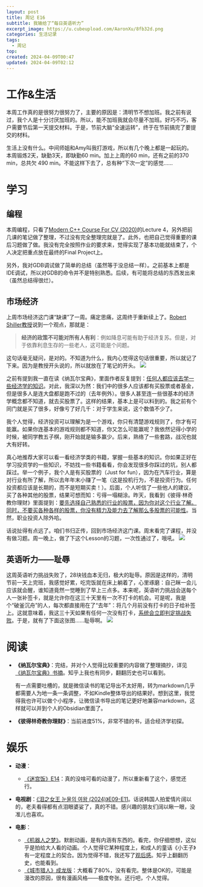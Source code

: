 ```yaml
---
layout: post
title: 周记 E16
subtitle: 我输给了“每日英语听力”
excerpt_image: https://u.cubeupload.com/AaronXu/8fb32d.png
categories: 生活记录
tags:
  - 周记
top: 
created: 2024-04-09T00:47
updated: 2024-04-09T02:12
---
```


# 工作&生活

本周工作真的是很努力很努力了，主要的原因是：清明节不想加班。我之前有说过，我个人是十分讨厌加班的。所以，能不加班我就会尽量不加班。好巧不巧，客户需要节后第一天提交材料。于是，节前大脑“全速运转”，终于在节前搞完了要提交的材料。

生活上没有什么。中间师姐和Amy叫我打游戏，所以有几个晚上都是一起玩的。本周锻炼2天，缺勤3天，即缺勤60 min。加上上周的60 min，还有之前的370 min，总共欠 490 min。不能这样下去了，总有种“下次一定”的感觉......

# 学习

## 编程

本周编程，只看了[Modern C++ Course For CV (2020)](https://www.ipb.uni-bonn.de/teaching/cpp-2020/lectures/index.html)的Lecture 4，另外把前几课的笔记做了整理，不过没有完全整理完就是了。此外，也把自己觉得重要的课后习题做了做。我没有完全按照作业的要求来，觉得实现了基本功能就结束了，个人决定把重点放在最终的Final Project上。

另外，我对GDB调试做了简单的总结（虽然等于没总结一样）。之前基本上都是IDE调试，所以对GDB的命令并不是特别熟悉。后续，有可能将总结的东西发出来（虽然总结得很烂）。

## 市场经济

上周市场经济这门课“缺课”了一周。痛定思痛，这周终于重新续上了。[Robert Shiller教授](https://www.coursera.org/instructor/bobshiller)说到一个观点，那就是：

>**经济的政策不可能对所有人有利**：例如降息可能有助于经济复苏。但是，对于依靠利息生存的一些老人，这可能是个问题。

这句话毫无疑问，是对的。不知道为什么，我内心觉得这句话很重要，所以就记了下来。因为是教授开头说的，所以就放在了笔记的开头。
![](https://u.cubeupload.com/AaronXu/20240409011649.png)

之前有提到我一直在读《纳瓦尔宝典》，里面作者反复提到：<u>任何人都应该去学一些经济学的知识</u>。对此，我深以为然：我们中的很多人应该都有买股票或者基金，但是很多人是连大盘都是跑不过的（去年例外）。很多人甚至连一些很基本的经济学概念都不知道，就去买股票了。这样的结果，基本上是可以料到的。我之前有个同门就是买了很多，好像亏了好几千：对于学生来说，这个数值不少了。

我个人觉得，经济投资可以理解为是一个游戏，你只有清楚游戏规则了，你才有可能赢。如果你连基本的游戏规则都不知道，你又怎么可能赢呢？我依然记得小学的时候，被同学教五子棋，刚开始就是输多赢少。后来，熟络了一些套路，战况也就大有好转。

真心地推荐大家可以看一看经济学类的书籍，掌握一些基本的知识。你如果正好在学习投资学的一些知识，不妨找一些书籍看看，你会发现很多你踩过的坑，别人都踩过。举一个例子，我个人是有买股票的（Just for fun），因为在汽车行业，算是对行业有所了解，所以去年年末小赚了一笔（这是投机行为，不是投资行为。任何投资都应该是长期的，而不是短期买卖！）。后面，个人听信了一些他人的建议，买了各种其他的股票，结果可想而知：亏得一塌糊涂。昨天，我看到《彼得·林奇教你理财》里面提到：<u>要先选择自己熟悉的行业的股票，因为你对这个行业了解。同时，不要买各种各样的股票，你没有精力及能力去了解那么多股票的可能性</u>。当然，职业投资人除外哈。

话说扯得有点远了。咱们书归正传，回到市场经济这门课。周末看完了课程，并没有做习题。周一晚上，做了下这个Lesson的习题，一次性通过了，哦吼。
![](https://u.cubeupload.com/AaronXu/20240408220215.png)

## 英语听力——耻辱

这周英语听力挑战失败了，28块钱血本无归，极大的耻辱。原因是这样的，清明节前一天上完班，我感觉好累，吃完饭就在床上躺着了，心里琢磨：自己眯一会儿应该就会醒，谁知道竟然一觉睡到了早上三点多。本来呢，英语听力挑战会送每个人一张补签卡，就是允许你在这三十天里有一次不打卡的机会。可是呢，我是个“破釜沉舟”的人，每次都直接用在了“去年”：将几个月前没有打卡的日子给补签上。这就意味着，我这三十天如果有任何一次没有打卡，<u>系统会立即判定挑战失败</u>。于是，就有了下面这张图......耻辱啊。
![](https://u.cubeupload.com/AaronXu/IMG1205.png)

# 阅读

- **《纳瓦尔宝典》**：完结，并对个人觉得比较重要的内容做了整理摘抄，详见[《纳瓦尔宝典》书摘](https://aaronxu24.github.io/%E8%AF%BB%E4%B9%A6/2024/04/06/%E7%BA%B3%E7%93%A6%E5%B0%94%E5%AE%9D%E5%85%B8-%E4%B9%A6%E6%91%98.html)。知乎上我也有同步，翻翻历史也可以看到。

	有一点需要吐槽的，就是微信读书的笔记导出不太好用，转为markdown几乎都需要人为地一条一条调整，不如Kindle整体导出的结果好。想到这里，我觉得我也许可以做个小程序，让微信读书导出的笔记更好地兼容markdown，这样就可以并到个人的Obsidian里面了。

- **《彼得林奇教你理财》**：当前进度51%，非常不错的书，适合经济学初探。

# 娱乐

- **动漫**：
	- <u>《迷宫饭》E14</u>：真的没啥可看的动漫了，所以重新看了这个，感觉还行。

- **电视剧**：<u>《泪之女王 눈물의 여왕 (2024)》E09-E11</u>。话说韩国人拍爱情片阔以的，老夫看得都有点泪眼婆娑了，真的不错。感兴趣的朋友们阔以瞅一眼，没准儿也喜欢。

- **电影**：
	- <u>《机器人之梦》</u>。默剧动画，是有内涵有东西的。看完，你仔细想想，这似乎是拍给大人看的动画。个人觉得它某种程度上，和成人的童话《小王子》有一定程度上的契合。因为觉得不错，我还写了[观后感](https://aaronxu24.github.io/%E8%A7%82%E5%BD%B1/2024/04/04/%E6%9C%BA%E5%99%A8%E4%BA%BA%E4%B9%8B%E6%A2%A6-%E8%A7%82%E5%90%8E%E6%84%9F.html)。知乎上翻翻历史，也能看到。
	- <u>《城市猎人》成龙版</u>：大概看了80%，没有看完。整体是OK的，可能是漫改的原因，很有漫画风格——极度夸张。还行吧，个人觉得。